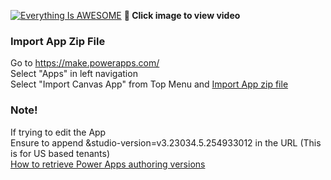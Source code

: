 [![Everything Is AWESOME](http://img.youtube.com/vi/eNhCQ7Y2x7o/maxresdefault.jpg)](https://youtu.be/eNhCQ7Y2x7o "Modern Controls in Canvas Power Apps")
**🎥 Click image to view video**

### Import App Zip File
Go to https://make.powerapps.com/ <br>
Select "Apps" in left navigation <br>
Select "Import Canvas App" from Top Menu and [Import App zip file](https://github.com/rdorrani/PowerApps/blob/master/ModernControls/ModernControls_20230330124051.zip)

### Note!
If trying to edit the App  <br>
Ensure to append &studio-version=v3.23034.5.254933012 in the URL (This is for US based tenants)<br>
[How to retrieve Power Apps authoring versions](https://mofumofupower.hatenablog.com/entry/2021/09/23/183210)
